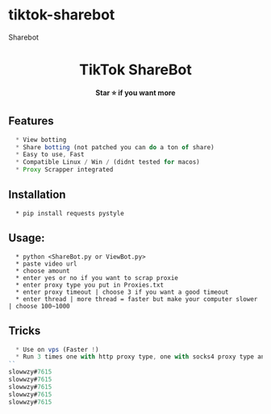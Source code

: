 # tiktok-sharebot
Sharebot
<h1 align="center">TikTok ShareBot</h1>

<p align='center'>
  <b>Star ⭐ if you want more</b><br>
</p>


## Features
```js
  * View botting
  * Share botting (not patched you can do a ton of share)
  * Easy to use, Fast
  * Compatible Linux / Win / (didnt tested for macos)
  * Proxy Scrapper integrated
```

## Installation
```
  * pip install requests pystyle
```

##  Usage:
```
  * python <ShareBot.py or ViewBot.py>
  * paste video url
  * choose amount
  * enter yes or no if you want to scrap proxie
  * enter proxy type you put in Proxies.txt
  * enter proxy timeout | choose 3 if you want a good timeout
  * enter thread | more thread = faster but make your computer slower | choose 100~1000
```

## Tricks
```js
  * Use on vps (Faster !)
  * Run 3 times one with http proxy type, one with socks4 proxy type and same for socks5
``
slowwzy#7615
slowwzy#7615
slowwzy#7615
slowwzy#7615
slowwzy#7615

